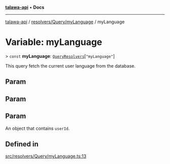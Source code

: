 [**talawa-api**](../../../../README.md) • **Docs**

***

[talawa-api](../../../../modules.md) / [resolvers/Query/myLanguage](../README.md) / myLanguage

# Variable: myLanguage

\> `const` **myLanguage**: [`QueryResolvers`](../../../../types/generatedGraphQLTypes/type-aliases/QueryResolvers.md)\[`"myLanguage"`\]

This query fetch the current user language from the database.

## Param

## Param

## Param

An object that contains `userId`.

## Defined in

[src/resolvers/Query/myLanguage.ts:13](https://github.com/PalisadoesFoundation/talawa-api/blob/67d017fd9312183a6b2bae1b160bc814f56ab5c2/src/resolvers/Query/myLanguage.ts#L13)
